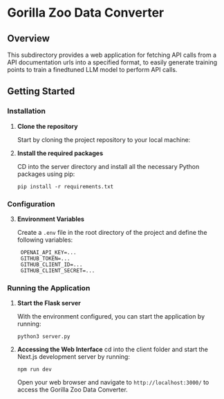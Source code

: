 # Gorilla Zoo Data Converter

## Overview

This subdirectory provides a web application for fetching API calls from a API documentation urls into a specified format, to easily generate training points to train a finedtuned LLM model to perform API calls.

## Getting Started

### Installation

1. **Clone the repository**

   Start by cloning the project repository to your local machine:


2. **Install the required packages**


   CD into the server directory and install all the necessary Python packages using pip:
   ```
   pip install -r requirements.txt
   ```

### Configuration

3. **Environment Variables**

   Create a `.env` file in the root directory of the project and define the following variables:

   ```
    OPENAI_API_KEY=...
    GITHUB_TOKEN=...
    GITHUB_CLIENT_ID=...
    GITHUB_CLIENT_SECRET=...
   ```

### Running the Application

1. **Start the Flask server**

   With the environment configured, you can start the application by running:

   ```
   python3 server.py
   ```

2. **Accessing the Web Interface**
    cd into the client folder and start the Next.js development server by running:

    ```
    npm run dev
    ```
    Open your web browser and navigate to `http://localhost:3000/` to access the Gorilla Zoo Data Converter.